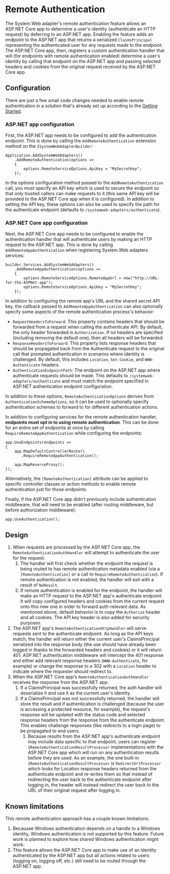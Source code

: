# Remote Authentication

The System.Web adapter's remote authentication feature allows an ASP.NET Core app to determine a user's identity (authenticate an HTTP request) by deferring to an ASP.NET app. Enabling the feature adds an endpoint to the ASP.NET app that returns a serialized `ClaimsPrincipal` representing the authenticated user for any requests made to the endpoint. The ASP.NET Core app, then, registers a custom authentication handler that will (for endpoints with remote authentication enabled) determine a user's identity by calling that endpoint on the ASP.NET app and passing selected headers and cookies from the original request received by the ASP.NET Core app.

## Configuration

There are just a few small code changes needed to enable remote authentication in a solution that's already set up according to the [Getting Started](../getting_started.md).

### ASP.NET app configuration

First, the ASP.NET app needs to be configured to add the authentication endpoint. This is done by calling the `AddRemoteAuthentication` extension method on the `ISystemWebAdapterBuilder`:

```CSharp
Application.AddSystemWebAdapters()
    .AddRemoteAuthentication(options =>
    {
        options.RemoteServiceOptions.ApiKey = "MySecretKey";
    });
```

In the options configuration method passed to the `AddRemoteAuthentication` call, you must specify an API key which is used to secure the endpoint so that only trusted callers can make requests to it (this same API key will be provided to the ASP.NET Core app when it is configured). In addition to setting the API key, these options can also be used to specify the path for the authenticate endpoint (defaults to `/systemweb-adapters/authenticate`).

### ASP.NET Core app configuration

Next, the ASP.NET Core app needs to be configured to enable the authentication handler that will authenticate users by making an HTTP request to the ASP.NET app. This is done by calling `AddRemoteAppAuthentication` when registering System.Web adapters services:

```CSharp
builder.Services.AddSystemWebAdapters()
    .AddRemoteAppAuthentication(options =>
    {
        options.RemoteServiceOptions.RemoteAppUrl = new("http://URL-for-the-ASPNet-app");
        options.RemoteServiceOptions.ApiKey = "MySecretKey";
    });
```

In addition to configuring the remote app's URL and the shared secret API key, the callback passed to `AddRemoteAppAuthentication` can also optionally specify some aspects of the remote authentication process's behavior:

* `RequestHeadersToForward`: This property contains headers that should be forwarded from a request when calling the authenticate API. By default, the only header forwarded is `Authorization`. If no headers are specified (including removing the default one), then all headers will be forwarded.
* `ResponseHeadersToForward`: This property lists response headers that should be propagated back from the Authenticate request to the original call that prompted authentication in scenarios where identity is challenged. By default, this includes `Location`, `Set-Cookie`, and `WWW-Authenticate` headers.
* `AuthenticationEndpointPath`: The endpoint on the ASP.NET app where authenticate requests should be made. This defaults to `/systemweb-adapters/authenticate` and must match the endpoint specified in ASP.NET authentication endpoint configuration.

In addition to these options, `RemoteAuthenticationOptions` derives from `AuthenticationSchemeOptions`, so it can be used to optionally specify authentication schemes to forward to for different authentication actions.

In addition to configuring services for the remote authentication handler, **endpoints must opt in to using remote authentication**. This can be done for an entire set of endpoints at once by calling `RequireRemoteAppAuthentication` while configuring the endpoints:

```CSharp
app.UseEndpoints(endpoints =>
{
    app.MapDefaultControllerRoute()
       .RequireRemoteAppAuthentication();

    app.MapReverseProxy();
});
```

Alternatively, the `[RemoteAuthentication]` attribute can be applied to specific controller classes or action methods to enable remote authentication just for those endpoints.

Finally, if the ASP.NET Core app didn't previously include authentication middleware, that will need to be enabled (after routing middleware, but before authorization middleware):

```CSharp
app.UseAuthentication();
```

## Design

1. When requests are processed by the ASP.NET Core app, the `RemoteAuthenticationAuthHandler` will attempt to authenticate the user for the request.
    1. The handler will first check whether the endpoint the request is being routed to has remote authentication metadata enabled (via a `[RemoteAuthentication]` or a call to `RequireRemoteAuthentication`). If remote authentication is not enabled, the handler will exit with a result of `NoResult`.
    1. If remote authentication is enabled for the endpoint, the handler will make an HTTP request to the ASP.NET app's authenticate endpoint. It will copy configured headers and cookies from the current request onto this new one in order to forward auth-relevant data. As mentioned above, default behavior is to copy the `Authorize` header and all cookies. The API key header is also added for security purposes.
1. The ASP.NET app's `RemoteAuthenticationHttpHandler` will serve requests sent to the authenticate endpoint. As long as the API keys match, the handler will return either the current user's ClaimsPrincipal serialized into the response body (the use should have already been logged in thanks to the forwarded headers and cookies) or it will return 401. ASP.NET authentication middleware will intercept the 401 response and either add relevant response headers (`WWW-Authenticate`, for example) or change the response to a 302 with a `Location` header to indicate where the requester should redirect to.
1. When the ASP.NET Core app's `RemoteAuthenticationAuthHandler` receives the response from the ASP.NET app.
    1. If a ClaimsPrincipal was successfully returned, the auth handler will deserialize it and use it as the current user's identity.
    1. If a ClaimsPrincipal was not successfully returned, the handler will store the result and if authentication is challenged (because the user is accessing a protected resource, for example), the request's response will be updated with the status code and selected response headers from the response from the authenticate endpoint. This enables challenge responses (like redirects to a login page) to be propagated to end users.
        1. Because results from the ASP.NET app's authenticate endpoint may include data specific to that endpoint, users can register `IRemoteAuthenticationResultProcessor` implementations with the ASP.NET Core app which will run on any authentication results before they are used. As an example, the one built-in `IRemoteAuthenticationResultProcessor` is `RedirectUrlProcessor` which looks for Location response headers returned from the authenticate endpoint and re-writes them so that instead of redirecting the user back to the authenticate endpoint after logging in, the header will instead redirect the user back to the URL of their original request after logging in.

## Known limitations

This remote authentication approach has a couple known limitations:

1. Becausae Windows authentication depends on a handle to a Windows identity, Windows authentication is not supported by this feature. Future work is planned to explore how shared Windows authentication might work.
1. This feature allows the ASP.NET Core app to make use of an identity authenticated by the ASP.NET app but all actions related to users (logging on, logging off, etc.) still need to be routed through the ASP.NET app.
